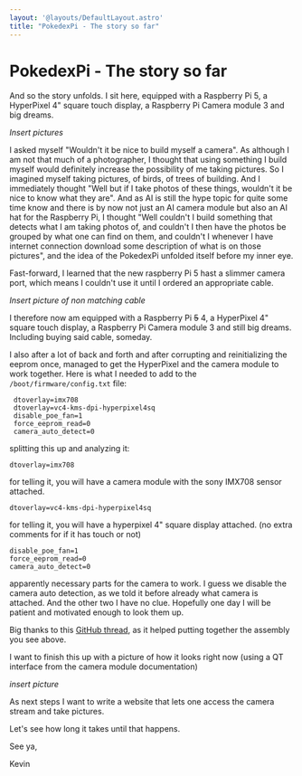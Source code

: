 ```yaml
---
layout: '@layouts/DefaultLayout.astro'
title: "PokedexPi - The story so far"
---
```


# PokedexPi - The story so far
And so the story unfolds. I sit here, equipped with a Raspberry Pi 5, a HyperPixel 4" square touch display, a Raspberry Pi Camera module 3 and big dreams. 

_Insert pictures_

I asked myself "Wouldn't it be nice to build myself a camera". As although I am not that much of a photographer, I thought that using something I build myself would definitely increase the possibility of me taking pictures. So I imagined myself taking pictures, of birds, of trees of building. And I immediately thought "Well but if I take photos of these things, wouldn't it be nice to know what they are". And as AI is still the hype topic for quite some time know and there is by now not just an AI camera module but also an AI hat for the Raspberry Pi, I thought "Well couldn't I build something that detects what I am taking photos of, and couldn't I then have the photos be grouped by what one can find on them, and couldn't I whenever I have internet connection download some description of what is on those pictures", and the idea of the PokedexPi unfolded itself before my inner eye. 

Fast-forward, I learned that the new raspberry Pi 5 hast a slimmer camera port, which means I couldn't use it until I ordered an appropriate cable. 

_Insert picture of non matching cable_

I therefore now am equipped with a Raspberry Pi ~~5~~ 4, a HyperPixel 4" square touch display, a Raspberry Pi Camera module 3 and still big dreams. Including buying said cable, someday. 

I also after a lot of back and forth and after corrupting and reinitializing the eeprom once, managed to get the HyperPixel and the camera module to work together. Here is what I needed to add to the `/boot/firmware/config.txt` file:

```
 dtoverlay=imx708
 dtoverlay=vc4-kms-dpi-hyperpixel4sq
 disable_poe_fan=1
 force_eeprom_read=0
 camera_auto_detect=0
 ```
splitting this up and analyzing it:
```
dtoverlay=imx708
```
for telling it, you will have a camera module with the sony IMX708 sensor attached. 
```
dtoverlay=vc4-kms-dpi-hyperpixel4sq
```
for telling it, you will have a hyperpixel 4" square display attached. (no extra comments for if it has touch or not)  
```
disable_poe_fan=1
force_eeprom_read=0
camera_auto_detect=0
```
apparently necessary parts for the camera to work. I guess we disable the camera auto detection, as we told it before already what camera is attached. And the other two I have no clue. Hopefully one day I will be patient and motivated enough to look them up. 

Big thanks to this [GitHub thread](https://github.com/pimoroni/hyperpixel4/issues/188), as it helped putting together the assembly you see above. 

I want to finish this up with a picture of how it looks right now (using a QT interface from the camera module documentation)

_insert picture_

As next steps I want to write a website that lets one access the camera stream and take pictures. 

Let's see how long it takes until that happens. 

See ya, 

Kevin